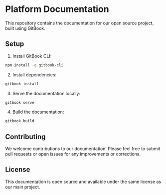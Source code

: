 # Platform Documentation

This repository contains the documentation for our open source project, built using GitBook.

## Setup

1. Install GitBook CLI:

```bash
npm install -g gitbook-cli
```

2. Install dependencies:

```bash
gitbook install
```

3. Serve the documentation locally:

```bash
gitbook serve
```

4. Build the documentation:

```bash
gitbook build
```

## Contributing

We welcome contributions to our documentation! Please feel free to submit pull requests or open issues for any improvements or corrections.

## License

This documentation is open source and available under the same license as our main project.

